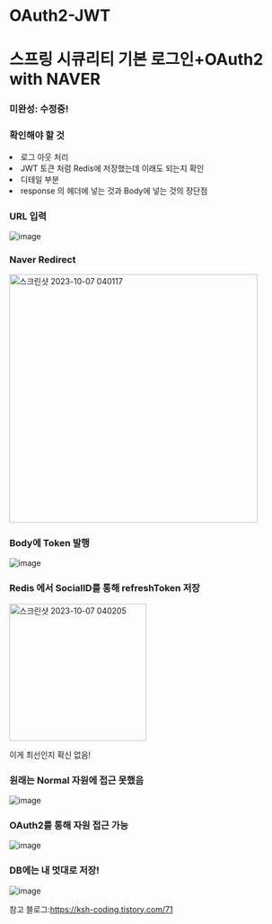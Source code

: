 # OAuth2-JWT
<h1>스프링 시큐리티 기본 로그인+OAuth2 with NAVER</h1>

<h3>미완성: 수정중!</h3>

<h3>확인해야 할 것</h3>
<li>로그 아웃 처리</li>
<li>JWT 토큰 처럼 Redis에 저장했는데 이래도 되는지 확인</li>
<li>디테일 부분 </li>
<li>response 의 헤더에 넣는 것과 Body에 넣는 것의 장단점</li>


<h3>URL 입력</h3>

![image](https://github.com/dionisos198/OAuth2-JWT/assets/96781019/34323b4d-0fd5-42ad-a60c-5459544966ad)

<h3>Naver Redirect</h3>

<img width="442" alt="스크린샷 2023-10-07 040117" src="https://github.com/dionisos198/OAuth2-JWT/assets/96781019/f50d4c39-e438-4466-86ab-4b49d3edb723">

<h3>Body에 Token 발행</h3>

![image](https://github.com/dionisos198/OAuth2-JWT/assets/96781019/9f7dc13a-7051-43be-a0bb-ed15aebfa930)


<h3>Redis 에서 SocialID를 통해 refreshToken 저장</h3>

<img width="244" alt="스크린샷 2023-10-07 040205" src="https://github.com/dionisos198/OAuth2-JWT/assets/96781019/1bc07ee7-9057-4b0d-bfbf-930527f876b6">

이게 최선인지 확신 없음!

<h3>원래는 Normal 자원에 접근 못했음</h3>

![image](https://github.com/dionisos198/OAuth2-JWT/assets/96781019/1a3bef3b-83d1-49da-9742-bc2e1bfbe490)

<h3>OAuth2를 통해 자원 접근 가능</h3>

![image](https://github.com/dionisos198/OAuth2-JWT/assets/96781019/21feb4f7-5abb-405b-bdd7-29cba692e552)

<h3>DB에는 내 멋대로 저장!</h3>

![image](https://github.com/dionisos198/OAuth2-JWT/assets/96781019/92326270-594d-4605-a364-874db8a52652)


참고 블로그:https://ksh-coding.tistory.com/71


